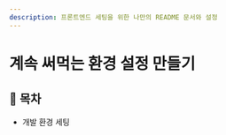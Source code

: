 ```yaml
---
description: 프론트엔드 세팅을 위한 나만의 README 문서와 설정
---
```


# 계속 써먹는 환경 설정 만들기

## :whale2: 목차

* 개발 환경 세팅

